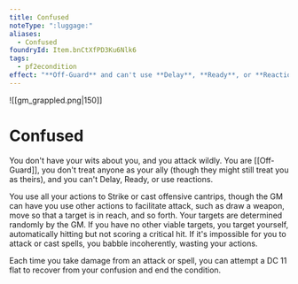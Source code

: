 ```yaml
---
title: Confused
noteType: ":luggage:"
aliases:
  - Confused
foundryId: Item.bnCtXfPD3Ku6Nlk6
tags:
  - pf2econdition
effect: "**Off-Guard** and can't use **Delay**, **Ready**, or **Reaction**"
---
```

![[gm_grappled.png|150]]
# Confused

You don't have your wits about you, and you attack wildly. You are [[Off-Guard]], you don't treat anyone as your ally (though they might still treat you as theirs), and you can't Delay, Ready, or use reactions.

You use all your actions to Strike or cast offensive cantrips, though the GM can have you use other actions to facilitate attack, such as draw a weapon, move so that a target is in reach, and so forth. Your targets are determined randomly by the GM. If you have no other viable targets, you target yourself, automatically hitting but not scoring a critical hit. If it's impossible for you to attack or cast spells, you babble incoherently, wasting your actions.

Each time you take damage from an attack or spell, you can attempt a DC 11 flat to recover from your confusion and end the condition.
